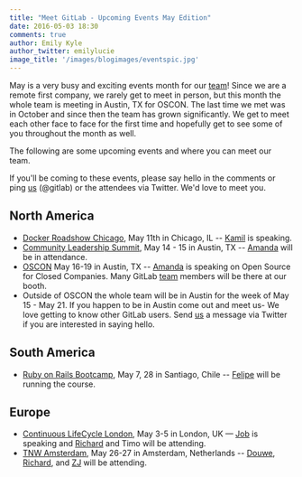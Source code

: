 ```yaml
---
title: "Meet GitLab - Upcoming Events May Edition"
date: 2016-05-03 18:30
comments: true
author: Emily Kyle
author_twitter: emilylucie
image_title: '/images/blogimages/eventspic.jpg'
---
```


May is a very busy and exciting events month for our [team]! Since we are a remote first company, we rarely get to meet in person, but this month the whole team is meeting in Austin, TX for OSCON. The last time we met was in October and since then the team has grown significantly. We get to meet each other face to face for the first time and hopefully get to see some of you throughout the month as well.

The following are some upcoming events and where you can meet our team.

If you'll be coming to these events, please say hello in the comments or ping [us] (@gitlab) or the attendees via Twitter.
We'd love to meet you.

<!-- more -->

## North America
- [Docker Roadshow Chicago](http://dockerroadshow-chi.eventbrite.com/?aff=gitlab), May 11th in Chicago, IL -- [Kamil] is speaking.
- [Community Leadership Summit](http://www.communityleadershipsummit.com/), May 14 - 15 in Austin, TX -- [Amanda] will be in attendance.
- [OSCON](http://conferences.oreilly.com/oscon/open-source-us) May 16-19 in Austin, TX -- [Amanda] is speaking on Open Source for Closed Companies. Many GitLab [team] members will be there at our booth.
- Outside of OSCON the whole team will be in Austin for the week of May 15 - May 21. If you happen to be in Austin come out and meet us- We love getting to know other GitLab users. Send [us] a message via Twitter if you are interested in saying hello.

## South America

- [Ruby on Rails Bootcamp](http://rails.softwarelibrechile.cl), May 7, 28 in Santiago, Chile -- [Felipe] will be running the course.

## Europe

- [Continuous LifeCycle London](http://continuouslifecycle.london/), May 3-5 in London, UK — [Job] is speaking and [Richard] and Timo will be attending.
- [TNW Amsterdam](http://thenextweb.com/conference/europe/), May 26-27 in Amsterdam, Netherlands -- [Douwe], [Richard], and [ZJ] will be attending.

[team]: https://about.gitlab.com/team/
[us]: https://twitter.com/gitlab
[Amanda]: https://twitter.com/AmbassadorAwsum
[Felipe]: https://twitter.com/juanpintoduran
[Ivan]: https://twitter.com/inemation
[Kamil]: https://twitter.com/ayufanpl
[Richard]: https://twitter.com/catchthepidge
[Job]: https://twitter.com/Jobvo
[Douwe]: https://twitter.com/DouweM
[ZJ]: https://twitter.com/ZJvandeWeg
